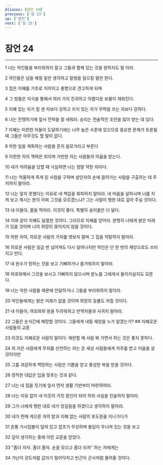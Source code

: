 ```yaml
---
Aliases: [잠언 24]
previous: ['잠 23']
up: ['잠언']
next: ['잠 25']
---
```

# 잠언 24

***


1 너는 악인들을 부러워하지 말고 그들과 함께 있는 것을 원하지도 말 아라. 

2 악인들은 남을 해칠 일만 생각하고 말썽을 일으킬 말만 한다. 

3 집은 지혜를 기초로 지어지고 총명으로 견고하게 되며 

4 그 방들은 지식을 통해서 여러 가지 진귀하고 아름다운 보물이 채워진다. 

5 지혜 있는 자가 힘 센 자보다 강하고 지식 있는 자가 무력을 쓰는 자보다 강하다. 

6 너는 전쟁하기에 앞서 전략을 잘 세워라. 승리는 전술적인 조언을 많이 받는 데 있다. 

7 지혜는 미련한 자들이 도달하기에는 너무 높은 수준에 있으므로 중요한 문제가 토론될 때 그들은 아무것도 할 말이 없다. 

8 악한 일을 계획하는 사람을 흔히 음모가라고 부른다 

9 미련한 자의 책략은 죄이며 거만한 자는 사람들의 미움을 받는다. 

10 네가 어려움을 당할 때 낙심하면 너는 정말 약한 자이다. 

11 너는 억울하게 죽게 된 사람을 구하며 살인자의 손에 끌려가는 사람을 구출하는 데 주저하지 말아라. 

12 너는 알지 못했다는 이유로 네 책임을 회피하지 말아라. 네 마음을 살피시며 너를 지켜 보고 계시는 분이 어찌 그것을 모르겠느냐? 그는 사람이 행한 대로 갚아 주실 것이다. 

13 내 아들아, 꿀을 먹어라. 이것이 좋다. 특별히 송이꿀은 더 달다. 

14 이와 같이 지혜도 달콤한 것이다. 그러므로 지혜를 얻어라. 분명히 너에게 밝은 미래가 있을 것이며 너의 희망이 끊어지지 않을 것이다. 

15 악한 자여, 의로운 사람의 거처를 엿보지 말며 그 집을 약탈하지 말아라. 

16 의로운 사람은 일곱 번 넘어져도 다시 일어나지만 악인은 단 한 번의 재앙으로도 쓰러지고 만다. 

17 네 원수가 망하는 것을 보고 기뻐하거나 즐거워하지 말아라. 

18 여호와께서 그것을 보시고 기뻐하지 않으시며 분노를 그에게서 돌이키실지도 모른다. 

19 너는 악한 사람들 때문에 안달하거나 그들을 부러워하지 말아라. 

20 악인들에게는 밝은 미래가 없을 것이며 희망의 등불도 꺼질 것이다. 

21 내 아들아, 여호와와 왕을 두려워하고 반역자들과 사귀지 말아라. 

22 그들은 순식간에 패망할 것이다. 그들에게 내릴 재앙을 누가 알겠는가? ## 지혜로운 사람들의 교훈 

23 이것도 지혜로운 사람의 말이다: 재판할 때 사람 봐 가면서 하는 것은 좋지 못하다. 

24 죄 지은 사람에게 무죄를 선언하는 자는 온 세상 사람들에게 저주를 받고 미움을 살 것이지만 

25 그를 과감하게 책망하는 사람은 기쁨을 얻고 풍성한 복을 받을 것이다. 

26 정직한 대답은 입을 맞추는 것과 같다. 

27 너는 네 집을 짓기에 앞서 먼저 생활 기반부터 마련하여라. 

28 너는 이유 없이 네 이웃의 거짓 증인이 되어 허위 사실을 진술하지 말아라. 

29 그가 너에게 행한 대로 네가 앙갚음을 하겠다고 생각하지 말아라. 

30 내가 한때 게으른 자의 밭과 지혜 없는 사람의 포도원을 지나가다가 

31 온통 가시덤불이 덮여 있고 잡초가 무성하며 돌담이 무너져 있는 것을 보고 

32 깊이 생각하는 중에 이런 교훈을 얻었다. 

33 "좀더 자자. 좀더 졸자. 손을 모으고 좀더 쉬자" 하는 자에게는 

34 가난이 강도처럼 갑자기 밀어닥치고 빈곤이 군사처럼 몰려올 것이다.
